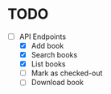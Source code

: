 # TODO

-   [ ] API Endpoints
    -   [x] Add book
    -   [x] Search books
    -   [x] List books
    -   [ ] Mark as checked-out
    -   [ ] Download book
